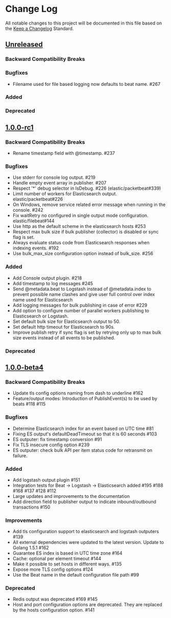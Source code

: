# Change Log
All notable changes to this project will be documented in this file based on the
[Keep a Changelog](http://keepachangelog.com/) Standard.

## [Unreleased](https://github.com/elastic/libbeat/compare/1.0.0-rc1...HEAD)

### Backward Compatibility Breaks

### Bugfixes
- Filename used for file based logging now defaults to beat name. #267

### Added

### Deprecated

## [1.0.0-rc1](https://github.com/elastic/libbeat/compare/1.0.0-beta4...1.0.0-rc1)

### Backward Compatibility Breaks
- Rename timestamp field with @timestamp. #237


### Bugfixes
- Use stderr for console log output. #219
- Handle empty event array in publisher. #207
- Respect '*' debug selector in IsDebug. #226 (elastic/packetbeat#339)
- Limit number of workers for Elasticsearch output. elastic/packetbeat#226
- On Windows, remove service related error message when running in the console. #242
- Fix waitRetry no configured in single output mode configuration. elastic/filebeat#144
- Use http as the default scheme in the elasticsearch hosts #253
- Respect max bulk size if bulk publisher (collector) is disabled or sync flag is set.
- Always evaluate status code from Elasticsearch responses when indexing events. #192
- Use bulk_max_size configuration option instead of bulk_size. #256

### Added
- Add Console output plugin. #218
- Add timestamp to log messages #245
- Send @metadata.beat to Logstash instead of @metadata.index to prevent
  possible name clashes and give user full control over index name used for
  Elasticsearch
- Add logging messages for bulk publishing in case of error #229
- Add option to configure number of parallel workers publishing to Elasticsearch
  or Logstash.
- Set default bulk size for Elasticsearch output to 50.
- Set default http timeout for Elasticsearch to 90s.
- Improve publish retry if sync flag is set by retrying only up to max bulk size
  events instead of all events to be published.

### Deprecated


## [1.0.0-beta4](https://github.com/elastic/libbeat/compare/1.0.0-beta3...1.0.0-beta4)

### Backward Compatibility Breaks
- Update tls config options naming from dash to underline #162
- Feature/output modes: Introduction of PublishEvent(s) to be used by beats #118 #115

### Bugfixes
- Determine Elasticsearch index for an event based on UTC time #81
- Fixing ES output's defaultDeadTimeout so that it is 60 seconds #103
- ES outputer: fix timestamp conversion #91
- Fix TLS insecure config option #239
- ES outputer: check bulk API per item status code for retransmit on failure.

### Added
- Add logstash output plugin #151
- Integration tests for Beat -> Logstash -> Elasticsearch added #195 #188 #168 #137 #128 #112
- Large updates and improvements to the documentation
- Add direction field to publisher output to indicate inbound/outbound transactions #150

### Improvements
- Add tls configuration support to elasticsearch and logstash outputers #139
- All external dependencies were updated to the latest version. Update to Golang 1.5.1 #162
- Guarantee ES index is based in UTC time zone #164
- Cache: optional per element timeout #144
- Make it possible to set hosts in different ways. #135
- Expose more TLS config options #124
- Use the Beat name in the default configuration file path #99

### Deprecated
- Redis output was deprecated #169 #145
- Host and port configuration options are deprecated. They are replaced by the hosts
 configuration option. #141

